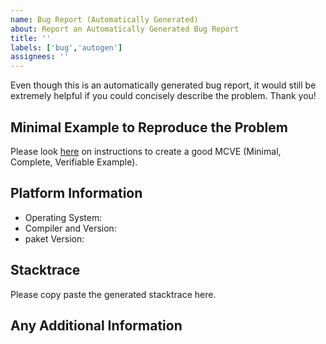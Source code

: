 ```yaml
---
name: Bug Report (Automatically Generated)
about: Report an Automatically Generated Bug Report
title: ''
labels: ['bug','autogen']
assignees: ''
---
```


Even though this is an automatically generated bug report, it would still be
extremely helpful if you could concisely describe the problem. Thank you!

## Minimal Example to Reproduce the Problem
Please look [here](https://orgpaket.github.io/contributing/bug_report/mcve)
on instructions to create a good MCVE (Minimal, Complete, Verifiable Example).

## Platform Information
- Operating System:
- Compiler and Version:
- paket Version:

## Stacktrace
Please copy paste the generated stacktrace here.

## Any Additional Information
